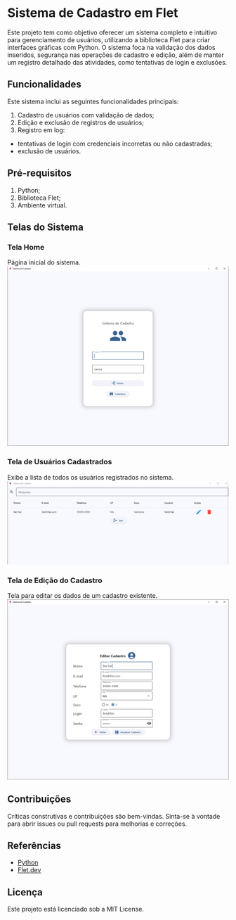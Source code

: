 # Sistema de Cadastro em Flet

Este projeto tem como objetivo oferecer um sistema completo e intuitivo para gerenciamento de usuários, utilizando a biblioteca Flet para criar interfaces gráficas com Python. O sistema foca na validação dos dados inseridos, segurança nas operações de cadastro e edição, além de manter um registro detalhado das atividades, como tentativas de login e exclusões.

## Funcionalidades 
Este sistema inclui as seguintes funcionalidades principais:
1. Cadastro de usuários com validação de dados;
2. Edição e exclusão de registros de usuários;
3. Registro em log:
  - tentativas de login com credenciais incorretas ou não cadastradas;
  - exclusão de usuários.

## Pré-requisitos
1. Python;
2. Biblioteca Flet;  
3. Ambiente virtual.

## Telas do Sistema
### Tela Home
Página inicial do sistema.
![Sistema de Cadastro](./img/home.png)

### Tela de Usuários Cadastrados
Exibe a lista de todos os usuários registrados no sistema.
![Página de Cadastros](./img/pagecadastros.png)

### Tela de Edição do Cadastro
Tela para editar os dados de um cadastro existente.
![Página de Edição](./img/edicao.png)

## Contribuições
Críticas construtivas e contribuições são bem-vindas. Sinta-se à vontade para abrir issues ou pull requests para melhorias e correções.

## Referências
- [Python](https://www.python.org/)
- [Flet.dev](https://flet.dev) 

## Licença
Este projeto está licenciado sob a MIT License.

